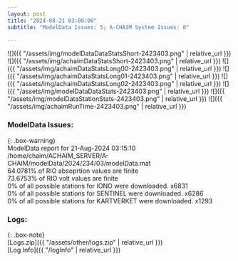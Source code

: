 ```yaml
---
layout: post
title: "2024-08-21 03:00:00"
subtitle: "ModelData Issues: 5; A-CHAIM System Issues: 0"

---
```


![]({{ "/assets/img/modelDataDataStatsShort-2423403.png" | relative_url }})
![]({{ "/assets/img/achaimDataStatsShort-2423403.png" | relative_url }})
![]({{ "/assets/img/achaimDataStatsLong00-2423403.png" | relative_url }})
![]({{ "/assets/img/achaimDataStatsLong01-2423403.png" | relative_url }})
![]({{ "/assets/img/achaimDataStatsLong02-2423403.png" | relative_url }})
![]({{ "/assets/img/modelDataDataStats-2423403.png" | relative_url }})
![]({{ "/assets/img/modelDataStationStats-2423403.png" | relative_url }})
![]({{ "/assets/img/achaimRunTime-2423403.png" | relative_url }})


### ModelData Issues:  
  
{: .box-warning}  
 ModelData report for 21-Aug-2024 03:15:10   
 /home/chaim/ACHAIM_SERVER/A-CHAIM/modelData/2024/234/03/modelData.mat   
 64.0781% of RIO absoprtion values are finite   
 73.6753% of RIO volt values are finite   
 0% of all possible stations for IONO were downloaded. x6831   
 0% of all possible stations for SENTINEL were downloaded. x6286   
 0% of all possible stations for KARTVERKET were downloaded. x1293   
  


### Logs:  
  
{: .box-note}  
[Logs.zip]({{ "/assets/other/logs.zip" | relative_url }})  
[Log Info]({{ "/logInfo" | relative_url }})  
